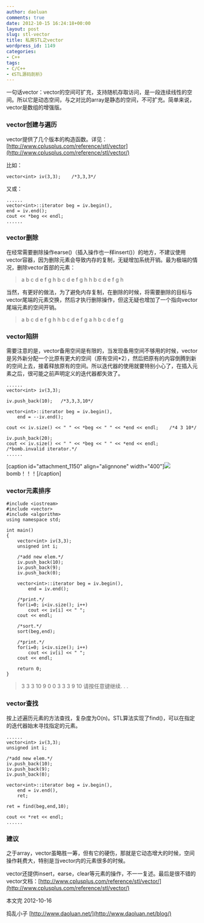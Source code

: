 ```yaml
---
author: daoluan
comments: true
date: 2012-10-15 16:24:18+00:00
layout: post
slug: stl-vector
title: 私房STL之vector
wordpress_id: 1149
categories:
- C++
tags:
- C/C++
- 《STL源码剖析》
---
```


一句话vector：vector的空间可扩充，支持随机存取访问，是一段连续线性的空间。所以它是动态空间，与之对比的array是静态的空间，不可扩充。简单来说，vector是数组的增强版。


### vector创建与遍历


vector提供了几个版本的构造函数。详见：[http://www.cplusplus.com/reference/stl/vector](http://www.cplusplus.com/reference/stl/vector/)

比如：

    
    vector<int> iv(3,3);	/*3,3,3*/


<!-- more -->

又或：

    
    ......
    vector<int>::iterator beg = iv.begin(),
    end = iv.end();
    cout << *beg << endl;
    ......




### vector删除


在经常需要删除操作earse()（插入操作也一样insert()）的地方，不建议使用vector容器，因为删除元素会导致内存的复制，无疑增加系统开销。最为极端的情况，删除vector首部的元素：


> a b c d e f g h
b c d e f g h h
b c d e f g h


当然，有更好的做法，为了避免内存复制，在删除的时候，将需要删除的目标与vector尾端的元素交换，然后才执行删除操作，但这无疑也增加了一个指向vector尾端元素的空间开销。


> a b c d e f g h
h b c d e f g a
h b c d e f g




### vector陷阱


需要注意的是，vector备用空间是有限的，当发现备用空间不够用的时候，vector是另外新分配一个比原有更大的空间（原有空间*2），然后把原有的内容倒腾到新的空间上去，接着释放原有的空间。所以迭代器的使用就要特别小心了，在插入元素之后，很可能之前声明定义的迭代器都失效了。

    
    ......
    vector<int> iv(3,3);
    
    iv.push_back(10);	/*3,3,3,10*/
    
    vector<int>::iterator beg = iv.begin(),
    	end = --iv.end();
    
    cout << iv.size() << " " << *beg << " " << *end << endl;	/*4 3 10*/
    
    iv.push_back(20);
    cout << iv.size() << " " << *beg << " " << *end << endl;	/*bomb.invalid iterator.*/
    ......


[caption id="attachment_1150" align="alignnone" width="400"][![](http://daoluan.net/blog/wp-content/uploads/2012/10/vector_bomb.gif)](http://daoluan.net/blog/stl-vector/vector_bomb/) bomb！！！[/caption]


### vector元素排序



    
    #include <iostream>
    #include <vector>
    #include <algorithm>
    using namespace std;
    
    int main()
    {	
    	vector<int> iv(3,3);
    	unsigned int i;
    
    	/*add new elem.*/
    	iv.push_back(10);
    	iv.push_back(9);
    	iv.push_back(0);
    
    	vector<int>::iterator beg = iv.begin(),
    		end = iv.end();
    
    	/*print.*/
    	for(i=0; i<iv.size(); i++)
    		cout << iv[i] << " ";
    	cout << endl;
    
    	/*sort.*/
    	sort(beg,end);
    
    	/*print.*/
    	for(i=0; i<iv.size(); i++)
    		cout << iv[i] << " ";
    	cout << endl;
    
    	return 0;
    }




> 3 3 3 10 9 0
0 3 3 3 9 10
请按任意键继续. . .




### vector查找


按上述遍历元素的方法查找，复杂度为O(n)。STL算法实现了find()，可以在指定的迭代器始末寻找指定的元素。

    
    ......
    vector<int> iv(3,3);
    unsigned int i;
    
    /*add new elem.*/
    iv.push_back(10);
    iv.push_back(9);
    iv.push_back(0);
    
    vector<int>::iterator beg = iv.begin(),
    	end = iv.end(),
    	ret;
    
    ret = find(beg,end,10);
    
    cout << *ret << endl;
    ......




### 建议


之于array，vector虽略胜一筹，但有它的硬伤，那就是它动态增大的时候，空间操作耗费大，特别是当vector内的元素很多的时候。

vector还提供insert，earse，clear等元素的操作，不一一复述。最后是很不错的vector文档：[http://www.cplusplus.com/reference/stl/vector/](http://www.cplusplus.com/reference/stl/vector/)

本文完 2012-10-16

捣乱小子 [http://www.daoluan.net/](http://www.daoluan.net/blog/)
